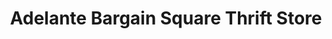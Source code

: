 ---
title: "Adelante Bargain Square Thrift Store"
url: /los-lunas/adelante-bargain-square-thrift-store/
shop: Gebrauchtwaren
---